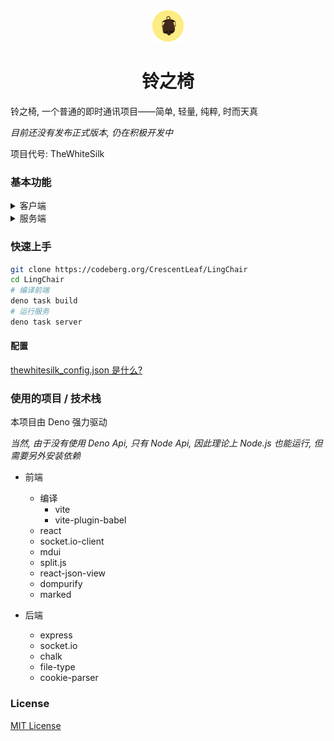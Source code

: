 <div align="center">
  <img style="width: 50px; height: 50px;" src="./icon.png" alt="logo" />
  <h1> 铃之椅 </h1>
</div>

铃之椅, 一个普通的即时通讯项目——简单, 轻量, 纯粹, 时而天真

*目前还没有发布正式版本, 仍在积极开发中*

项目代号: TheWhiteSilk

### 基本功能

<details>
  <summary>客户端</summary>

- 消息
  - [x] 收发消息
  - [x] 富文本 (based on Marked)
    - [x] 图片
    - [x] 视频
    - [x] 文件
    - [ ] 测试其他 Markdown 语法的可用性
  - [ ] 撤回消息
  - [ ] 修改消息

- 对话
  - [x] 最近对话
  - [x] 添加对话
    - [x] 添加用户
    - [x] 添加群组
  - [ ] 群组管理

- 帐号
  - [x] 登录注册
  - [x] 资料编辑
    - [x] 用户名
    - [x] 昵称
    - [x] 头像
  - [ ] 帐号管理
    - [ ] 重设密码
    - [ ] 绑定邮箱

</details>

<details>
  <summary>服务端</summary>

- 基本对话类型
  - [x] 私聊
  - [x] 群组

- 消息
  - [x] 收发消息
  - [ ] 撤回消息
  - [ ] 修改消息

- 对话
  - [x] 最近对话
  - [x] 添加对话

- 帐号
  - [x] 登录注册
  - [x] 资料编辑
  - [ ] 帐号管理
    - [ ] 重设密码
    - [ ] 绑定邮箱

</details>

### 快速上手

```bash
git clone https://codeberg.org/CrescentLeaf/LingChair
cd LingChair
# 编译前端
deno task build
# 运行服务
deno task server
```

#### 配置

[thewhitesilk_config.json 是什么?](./server/config.ts)

### 使用的项目 / 技术栈

本项目由 Deno 强力驱动 

*当然, 由于没有使用 Deno Api, 只有 Node Api, 因此理论上 Node.js 也能运行, 但需要另外安装依赖*

- 前端
  - 编译
    - vite
    - vite-plugin-babel
  - react
  - socket.io-client
  - mdui
  - split.js
  - react-json-view
  - dompurify
  - marked

- 后端
  - express
  - socket.io
  - chalk
  - file-type
  - cookie-parser

### License

[MIT License](./license)
